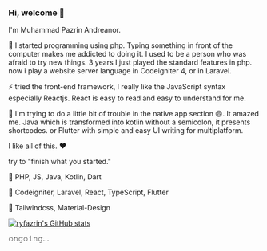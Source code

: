 ### Hi, welcome 👋
I'm Muhammad Pazrin Andreanor.

🌱 I started programming using php. Typing something in front of the computer makes me addicted to doing it. I used to be a person who was afraid to try new things. 3 years I just played the standard features in php. now i play a website server language in Codeigniter 4, or in Laravel.

⚡ tried the front-end framework, I really like the JavaScript syntax especially Reactjs. React is easy to read and easy to understand for me.

🤔 I'm trying to do a little bit of trouble in the native app section 😄. It amazed me. Java which is transformed into kotlin without a semicolon, it presents shortcodes. or Flutter with simple and easy UI writing for multiplatform.

I like all of this. ❤

try to "finish what you started."

🙌 PHP, JS, Java, Kotlin, Dart

🍟 Codeigniter, Laravel, React, TypeScript, Flutter

🍔 Tailwindcss, Material-Design

[![ryfazrin's GitHub stats](https://github-readme-stats.vercel.app/api?username=ryfazrin&show_icons=true)](https://github.com/ryfazrin)

 𝚘𝚗𝚐𝚘𝚒𝚗𝚐...

<!--
**ryfazrin/ryfazrin** is a ✨ _special_ ✨ repository because its `README.md` (this file) appears on your GitHub profile.

Here are some ideas to get you started:

- 🔭 I’m currently working on ...
- 🌱 I’m currently learning ...
- 👯 I’m looking to collaborate on ...
- 🤔 I’m looking for help with ...
- 💬 Ask me about ...
- 📫 How to reach me: ...
- 😄 Pronouns: ...
- ⚡ Fun fact: ...
-->
<!-- (https://github.com/anuraghazra/github-readme-stats) -->
